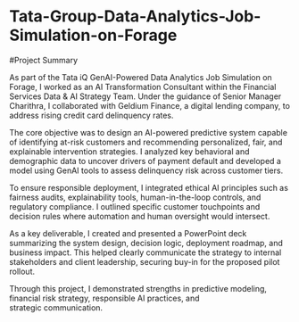 # Tata-Group-Data-Analytics-Job-Simulation-on-Forage
#Project Summary

As part of the Tata iQ GenAI-Powered Data Analytics Job Simulation on Forage, I worked as an AI Transformation Consultant within the Financial Services Data & AI Strategy Team. Under the guidance of Senior Manager Charithra, I collaborated with Geldium Finance, a digital lending company, to address rising credit card delinquency rates.

The core objective was to design an AI-powered predictive system capable of identifying at-risk customers and recommending personalized, fair, and explainable intervention strategies. I analyzed key behavioral and demographic data to uncover drivers of payment default and developed a model using GenAI tools to assess delinquency risk across customer tiers.

To ensure responsible deployment, I integrated ethical AI principles such as fairness audits, explainability tools, human-in-the-loop controls, and regulatory compliance. I outlined specific customer touchpoints and decision rules where automation and human oversight would intersect.

As a key deliverable, I created and presented a PowerPoint deck summarizing the system design, decision logic, deployment roadmap, and business impact. This helped clearly communicate the strategy to internal stakeholders and client leadership, securing buy-in for the proposed pilot rollout.

Through this project, I demonstrated strengths in predictive modeling, financial risk strategy, responsible AI practices, and strategic communication.
